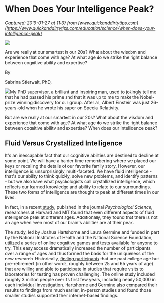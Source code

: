 # When Does Your Intelligence Peak?

_Captured: 2019-01-27 at 11:37 from [www.quickanddirtytips.com](https://www.quickanddirtytips.com/education/science/when-does-your-intelligence-peak)_

![](https://www.quickanddirtytips.com/sites/default/files/styles/avatar_on_host_thumb/public/avataritunes/2/everyday-einstein-2018.png?itok=gTX3etLj)

Are we really at our smartest in our 20s? What about the wisdom and experience that come with age? At what age do we strike the right balance between cognitive ability and expertise?

By 

Sabrina Stierwalt, PhD, 


![](/sites/default/files/styles/insert_medium/public/images/10466/brain.jpg?itok=m7QkzY7W)My PhD supervisor, a brilliant and inspiring man, used to jokingly tell me that he had passed his prime and that it was up to me to make the Nobel-prize winning discovery for our group. After all, Albert Einstein was just 26-years-old when he wrote his paper on Special Relativity. 

But are we really at our smartest in our 20s? What about the wisdom and experience that come with age? At what age do we strike the right balance between cognitive ability and expertise? When does our intelligence peak?  

## **Fluid Versus Crystallized Intelligence**

It's an inescapable fact that our cognitive abilities are destined to decline at some point. We will have a harder time remembering where we placed our keys or recalling the details of our favorite family story. However, our intelligence is, unsurprisingly, multi-faceted. We have fluid intelligence - that's our ability to think quickly, solve new problems, and identify patterns - but we also have what psychologists call crystallized intelligence, which reflects our learned knowledge and ability to relate to our surroundings. These two forms of intelligence are thought to peak at different times in our lives. 

In fact, in a recent[ study](https://www.ncbi.nlm.nih.gov/pmc/articles/PMC4441622/), published in the journal _Psychological Science,_ researchers at Harvard and MIT found that even different aspects of fluid intelligence peak at different ages. Additionally, they found that there is not an age when even most of our brain's abilities are at their peak. 

The study, led by Joshua Hartshorne and Laura Germine and funded in part by the National Institutes of Health and the National Science Foundation, utilized a series of online cognitive games and tests available for anyone to try. This easy access dramatically increased the number of participants over a range of ages and thus formed the basis for the uniqueness of the new research. Historically, [finding participants](http://news.mit.edu/2015/brain-peaks-at-different-ages-0306) that are past college age but pre-retirement (in other words, roughly between 25 and 65 years of age) that are willing and able to participate in studies that require visits to laboratories for testing has proven challenging. The online study included roughly 3 million people over its first few years, including nearly 50,000 in each individual investigation. Hartshorne and Germine also compared their results to findings from much earlier, in-person studies and found those smaller studies supported their internet-based findings. 

